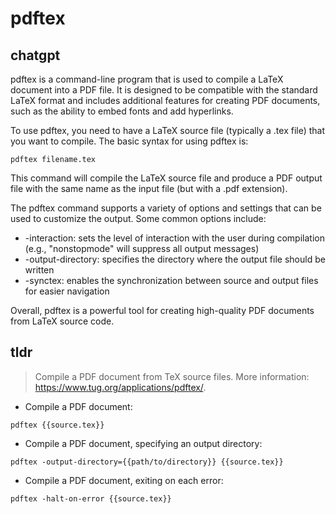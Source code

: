 # pdftex 
## chatgpt 
pdftex is a command-line program that is used to compile a LaTeX document into a PDF file. It is designed to be compatible with the standard LaTeX format and includes additional features for creating PDF documents, such as the ability to embed fonts and add hyperlinks.

To use pdftex, you need to have a LaTeX source file (typically a .tex file) that you want to compile. The basic syntax for using pdftex is:

```
pdftex filename.tex
```

This command will compile the LaTeX source file and produce a PDF output file with the same name as the input file (but with a .pdf extension).

The pdftex command supports a variety of options and settings that can be used to customize the output. Some common options include:

- -interaction: sets the level of interaction with the user during compilation (e.g., "nonstopmode" will suppress all output messages)
- -output-directory: specifies the directory where the output file should be written
- -synctex: enables the synchronization between source and output files for easier navigation

Overall, pdftex is a powerful tool for creating high-quality PDF documents from LaTeX source code. 

## tldr 
 
> Compile a PDF document from TeX source files.
> More information: <https://www.tug.org/applications/pdftex/>.

- Compile a PDF document:

`pdftex {{source.tex}}`

- Compile a PDF document, specifying an output directory:

`pdftex -output-directory={{path/to/directory}} {{source.tex}}`

- Compile a PDF document, exiting on each error:

`pdftex -halt-on-error {{source.tex}}`
